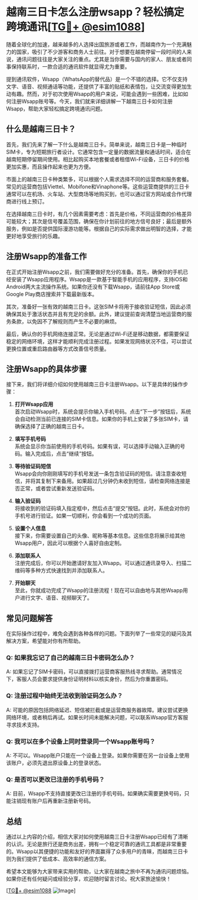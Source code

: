 # 越南三日卡怎么注册wsapp？轻松搞定跨境通讯[[TG💪+ @esim1088](https://t.me/s/esim1088)]

随着全球化的加速，越来越多的人选择出国旅游或者工作，而越南作为一个充满魅力的国家，吸引了不少游客和商务人士前往。对于想要在越南停留一段时间的人来说，通讯问题往往是大家关注的重点。尤其是当你需要与国内的家人、朋友或者同事保持联系时，一款合适的通讯软件就显得尤为重要。

提到通讯软件，Wsapp（WhatsApp的替代品）是一个不错的选择。它不仅支持文字、语音、视频通话等功能，还提供了丰富的贴纸和表情包，让交流变得更加生动有趣。然而，对于初次使用Wsapp的用户来说，可能会遇到一些困难，比如如何注册Wsapp账号等。今天，我们就来详细讲解一下越南三日卡如何注册Wsapp，帮助大家轻松搞定跨境通讯问题。

## 什么是越南三日卡？

首先，我们先来了解一下什么是越南三日卡。简单来说，越南三日卡是一种临时SIM卡，专为短期旅行者设计。它通常包含一定量的数据流量和通话时间，适合在越南短期停留期间使用。相比起购买本地套餐或者租借Wi-Fi设备，三日卡的价格更加实惠，而且操作起来也更为方便。

市面上的越南三日卡种类繁多，可以根据个人需求选择不同的运营商和服务套餐。常见的运营商包括Viettel、Mobifone和Vinaphone等。这些运营商提供的三日卡通常可以在机场、火车站、大型商场等地购买到，也可以通过官方网站或合作代理商进行线上预订。

在选择越南三日卡时，有几个因素需要考虑：首先是价格，不同运营商的价格差异可能较大；其次是信号覆盖范围，确保在你计划前往的地方信号良好；最后是额外服务，例如是否提供国际漫游功能等。根据自己的实际需求做出明智的选择，才能更好地享受旅行的乐趣。

## 注册Wsapp的准备工作

在正式开始注册Wsapp之前，我们需要做好充分的准备。首先，确保你的手机已经安装了Wsapp应用程序。Wsapp是一款基于智能手机的应用程序，支持iOS和Android两大主流操作系统。如果你还没有下载Wsapp，请前往App Store或Google Play商店搜索并下载最新版本。

其次，准备好一张有效的越南三日卡。这张SIM卡将用于接收验证短信，因此必须确保其处于激活状态并且有充足的余额。此外，建议提前查询清楚当地运营商的服务条款，以免因不了解规则而产生不必要的麻烦。

最后，确认你的手机网络连接正常。无论是通过Wi-Fi还是移动数据，都需要保证稳定的网络环境，这样才能顺利完成注册过程。如果发现网络状况不佳，可以尝试更换位置或重启路由器等方式改善信号质量。

## 注册Wsapp的具体步骤

接下来，我们将详细介绍如何使用越南三日卡注册Wsapp。以下是具体的操作步骤：

1. **打开Wsapp应用**  
   首次启动Wsapp时，系统会提示你输入手机号码。点击“下一步”按钮后，系统会自动检测当前已连接的SIM卡信息。如果你的手机上安装了多张SIM卡，请确保选择了正确的越南三日卡。

2. **填写手机号码**  
   系统会显示你当前使用的手机号码。如果有误，可以选择手动输入正确的号码。输入完成后，点击“继续”按钮。

3. **等待验证码短信**  
   Wsapp会向你刚刚填写的手机号发送一条包含验证码的短信。请注意查收短信，并将其复制下来备用。如果超过几分钟仍未收到短信，请检查网络连接是否正常，或者尝试重新发送验证码。

4. **输入验证码**  
   将接收到的验证码填入指定框中，然后点击“提交”按钮。此时，系统会对你的手机号进行验证。如果一切顺利，你会看到一个成功的页面。

5. **设置个人信息**  
   接下来，你需要设置自己的头像、昵称等基本信息。这些信息将展示给其他Wsapp用户，因此可以根据个人喜好自由定制。

6. **添加联系人**  
   注册完成后，你可以开始邀请好友加入Wsapp。可以通过通讯录导入、扫描二维码等多种方式快速找到并添加联系人。

7. **开始聊天**  
   至此，你就成功完成了Wsapp的注册流程！现在可以自由地与其他Wsapp用户进行文字、语音、视频聊天了。

## 常见问题解答

在实际操作过程中，难免会遇到各种各样的问题。下面列举了一些常见的疑问及其解决方案，希望能对你有所帮助。

### Q: 如果我忘记了自己的越南三日卡密码怎么办？
A: 如果忘记了SIM卡密码，可以直接拨打运营商客服热线寻求帮助。通常情况下，客服人员会要求提供身份证明材料以核实身份，然后为你重置密码。

### Q: 注册过程中始终无法收到验证码怎么办？
A: 可能的原因包括网络延迟、短信被拦截或是运营商服务器故障。建议尝试更换网络环境，或者稍后再试。如果长时间未能解决问题，可以联系Wsapp官方客服寻求技术支持。

### Q: 我可以在多个设备上同时登录同一个Wsapp账号吗？
A: 不可以。Wsapp账户只能在一个设备上登录。如果你需要在另一台设备上使用该账户，必须先退出原设备上的登录状态。

### Q: 是否可以更改已注册的手机号码？
A: 目前，Wsapp不支持直接更改已注册的手机号码。如果确实需要更换号码，只能注销现有账户后再重新注册新号码。

## 总结

通过以上内容的介绍，相信大家对如何使用越南三日卡注册Wsapp已经有了清晰的认识。无论是旅行还是商务出差，拥有一个稳定可靠的通讯工具都是非常重要的。Wsapp以其便捷的功能和友好的界面赢得了众多用户的青睐，而越南三日卡则为我们提供了低成本、高效率的通信方案。

希望本文能够为大家带来实用的帮助，让大家在越南之旅中不再为通讯问题烦恼。如果你还有任何疑问或经验分享，欢迎随时留言讨论。祝大家旅途愉快！

[[TG💪+ @esim1088](https://t.me/s/esim1088) ![Image](https://i.postimg.cc/4NQfJmqS/Snipaste-2025-05-13-00-14-12.png)]